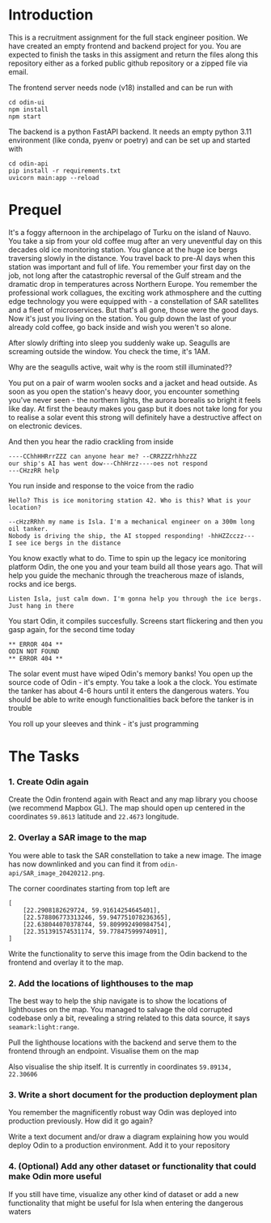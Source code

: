 # Introduction

This is a recruitment assignment for the full stack engineer position. We have created an empty frontend and backend project for you. You are expected to finish the tasks in this assigment and return the files along this repository either as a forked public github repository or a zipped file via email.

The frontend server needs node (v18) installed and can be run with

```
cd odin-ui
npm install
npm start
```

The backend is a python FastAPI backend. It needs an empty python 3.11 environment (like conda, pyenv or poetry) and can be set up and started with

```
cd odin-api
pip install -r requirements.txt
uvicorn main:app --reload
```

# Prequel

It's a foggy afternoon in the archipelago of Turku on the island of Nauvo. You take a sip from your old coffee mug after an very uneventful day on this decades old ice monitoring station. You glance at the huge ice bergs traversing slowly in the distance. You travel back to pre-AI days when this station was important and full of life. You remember your first day on the job, not long after the catastrophic reversal of the Gulf stream and the dramatic drop in temperatures across Northern Europe. You remember the professional work collagues, the exciting work athmosphere and the cutting edge technology you were equipped with - a constellation of SAR satellites and a fleet of microservices. But that's all gone, those were the good days. Now it's just you living on the station. You gulp down the last of your already cold coffee, go back inside and wish you weren't so alone.

After slowly drifting into sleep you suddenly wake up. Seagulls are screaming outside the window. You check the time, it's 1AM.

Why are the seagulls active, wait why is the room still illuminated??

You put on a pair of warm woolen socks and a jacket and head outside. As soon as you open the station's heavy door, you encounter something you've never seen - the northern lights, the aurora borealis so bright it feels like day. At first the beauty makes you gasp but it does not take long for you to realise a solar event this strong will definitely have a destructive affect on on electronic devices.

And then you hear the radio crackling from inside

```
----CChhHHRrrZZZ can anyone hear me? --CRRZZZrhhhzZZ
our ship's AI has went dow---ChhHrzz----oes not respond
---CHzzRR help
```

You run inside and response to the voice from the radio

```
Hello? This is ice monitoring station 42. Who is this? What is your location?
```

```
--cHzzRRhh my name is Isla. I'm a mechanical engineer on a 300m long oil tanker.
Nobody is driving the ship, the AI stopped responding! -hhHZZcczz---
I see ice bergs in the distance
```

You know exactly what to do. Time to spin up the legacy ice monitoring platform Odin, the one you and your team build all those years ago. That will help you guide the mechanic through the treacherous maze of islands, rocks and ice bergs.

```
Listen Isla, just calm down. I'm gonna help you through the ice bergs. Just hang in there
```

You start Odin, it compiles succesfully. Screens start flickering and then you gasp again, for the second time today

```
** ERROR 404 **
ODIN NOT FOUND
** ERROR 404 **
```

The solar event must have wiped Odin's memory banks! You open up the source code of Odin - it's empty. You take a look a the clock. You estimate the tanker has about 4-6 hours until it enters the dangerous waters. You should be able to write enough functionalities back before the tanker is in trouble

You roll up your sleeves and think - it's just programming

# The Tasks

### 1. Create Odin again

Create the Odin frontend again with React and any map library you choose (we recommend Mapbox GL). The map should open up centered in the coordinates `59.8613` latitude and `22.4673` longitude.

### 2. Overlay a SAR image to the map

You were able to task the SAR constellation to take a new image. The image has now downlinked and you can find it from `odin-api/SAR_image_20420212.png`.

The corner coordinates starting from top left are

```
[
    [22.2908182629724, 59.91614254645401],
    [22.578806773313246, 59.947751078236365],
    [22.638044070378744, 59.809992490984754],
    [22.351391574531174, 59.77847599974091],
]
```

Write the functionality to serve this image from the Odin backend to the frontend and overlay it to the map.

### 2. Add the locations of lighthouses to the map

The best way to help the ship navigate is to show the locations of lighthouses on the map. You managed to salvage the old corrupted codebase only a bit, revealing a string related to this data source, it says `seamark:light:range`.

Pull the lighthouse locations with the backend and serve them to the frontend through an endpoint. Visualise them on the map

Also visualise the ship itself. It is currently in coordinates `59.89134, 22.30606`

### 3. Write a short document for the production deployment plan

You remember the magnificently robust way Odin was deployed into production previously. How did it go again?

Write a text document and/or draw a diagram explaining how you would deploy Odin to a production environment. Add it to your repository

### 4. (Optional) Add any other dataset or functionality that could make Odin more useful

If you still have time, visualize any other kind of dataset or add a new functionality that might be useful for Isla when entering the dangerous waters
